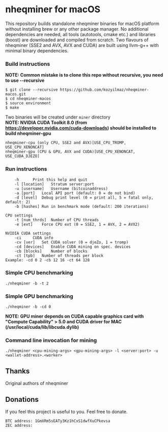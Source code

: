 # nheqminer for macOS

This repository builds standalone nheqminer binaries for macOS platform without installing brew or any other package manager.
No additional dependencies are needed, all tools (autotools, cmake etc.) and libraries (boost) are downloaded and compiled from scratch.
Two flavours of nheqminer (SSE2 and AVX, AVX and CUDA) are built using llvm-g++ with minimal binary dependencies.

### Build instructions

**NOTE: Common mistake is to clone this repo without recursive, you need to use --recursive**

`$ git clone --recursive https://github.com/kozyilmaz/nheqminer-macos.git`  
`$ cd nheqminer-macos`  
`$ source environment`  
`$ make`

Two binaries will be created under `miner` directory  
**NOTE: NVIDIA CUDA Toolkit 8.0 (from https://developer.nvidia.com/cuda-downloads) should be installed to build nheqminer-gpu**

```
nheqminer-cpu (only CPU, SSE2 and AVX)[USE_CPU_TROMP, USE_CPU_XENONCAT]  
nheqminer-gpu (CPU & GPU, AVX and CUDA)[USE_CPU_XENONCAT, USE_CUDA_DJEZO]
```

### Run instructions

```Parameters: 
    -h		Print this help and quit
    -l [location]	Stratum server:port
    -u [username]	Username (bitcoinaddress)
    -a [port]	Local API port (default: 0 = do not bind)
    -d [level]	Debug print level (0 = print all, 5 = fatal only, default: 2)
    -b [hashes]	Run in benchmark mode (default: 200 iterations)

CPU settings
    -t [num_thrds]	Number of CPU threads
    -e [ext]	Force CPU ext (0 = SSE2, 1 = AVX, 2 = AVX2)

NVIDIA CUDA settings
    -ci		CUDA info
    -cv [ver]	Set CUDA solver (0 = djeZo, 1 = tromp)
    -cd [devices]	Enable CUDA mining on spec. devices
    -cb [blocks]	Number of blocks
    -ct [tpb]	Number of threads per block
Example: -cd 0 2 -cb 12 16 -ct 64 128
```

### Simple CPU benchmarking
`./nheqminer -b -t 2`


### Simple GPU benchmarking
`./nheqminer -b -cd 0`

**NOTE: GPU miner depends on CUDA capable graphics card with "Compute Capability" > 5.0 and CUDA driver for MAC (/usr/local/cuda/lib/libcuda.dylib)**


### Command line invocation for mining
`./nheqminer <cpu-mining-args> <gpu-mining-args> -l <server:port> -u <wallet-address>.<worker>`


## Thanks

Original authors of nheqminer

## Donations

If you feel this project is useful to you. Feel free to donate.

    BTC address: 1GmXRm5sEATy3Kz1hCxS1dwfXuCPkevsa
    ZEC address:
    